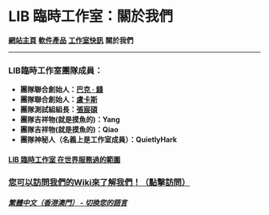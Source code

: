 # LIB 臨時工作室：關於我們

**[網站主頁](index)** **[軟件產品](Software)** **[工作室快訊](News)** **關於我們**

------------

### LIB臨時工作室團隊成員：

- **團隊聯合創始人：[巴克 · 錢](introduction/member/Buck_Qian)**
- **團隊聯合創始人：[盧卡斯](introduction/member/Lucas)**
- **團隊測試組組長：[張宸碩](introduction/member/Mike_Zhang)**
- **團隊吉祥物(就是摸魚的)：Yang**
- **團隊吉祥物(就是摸魚的)：Qiao**
- **團隊神秘人（名義上是工作室成員）：QuietlyHark**

#### [LIB 臨時工作室 在世界服務過的範圍](https://libps.github.io/zh-hkmo/LIBPS_in_the_World.jpg)
### [您可以訪問我們的Wiki來了解我們！（點擊訪問）](/introduction/studio-wiki/wiki-index)

##### [繁體中文（香港澳門） - 切換您的語言](https://libps.github.io/index)